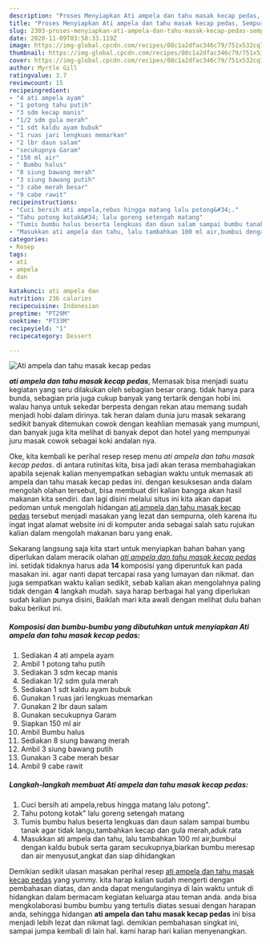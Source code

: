 ```yaml
---
description: "Proses Menyiapkan Ati ampela dan tahu masak kecap pedas, Sempurna"
title: "Proses Menyiapkan Ati ampela dan tahu masak kecap pedas, Sempurna"
slug: 2303-proses-menyiapkan-ati-ampela-dan-tahu-masak-kecap-pedas-sempurna
date: 2020-11-09T03:50:33.119Z
image: https://img-global.cpcdn.com/recipes/08c1a2dfac346c79/751x532cq70/ati-ampela-dan-tahu-masak-kecap-pedas-foto-resep-utama.jpg
thumbnail: https://img-global.cpcdn.com/recipes/08c1a2dfac346c79/751x532cq70/ati-ampela-dan-tahu-masak-kecap-pedas-foto-resep-utama.jpg
cover: https://img-global.cpcdn.com/recipes/08c1a2dfac346c79/751x532cq70/ati-ampela-dan-tahu-masak-kecap-pedas-foto-resep-utama.jpg
author: Myrtle Gill
ratingvalue: 3.7
reviewcount: 15
recipeingredient:
- "4 ati ampela ayam"
- "1 potong tahu putih"
- "3 sdm kecap manis"
- "1/2 sdm gula merah"
- "1 sdt kaldu ayam bubuk"
- "1 ruas jari lengkuas memarkan"
- "2 lbr daun salam"
- "secukupnya Garam"
- "150 ml air"
- " Bumbu halus"
- "8 siung bawang merah"
- "3 siung bawang putih"
- "3 cabe merah besar"
- "9 cabe rawit"
recipeinstructions:
- "Cuci bersih ati ampela,rebus hingga matang lalu potong&#34;."
- "Tahu potong kotak&#34; lalu goreng setengah matang"
- "Tumis bumbu halus beserta lengkuas dan daun salam sampai bumbu tanak agar tidak langu,tambahkan kecap dan gula merah,aduk rata"
- "Masukkan ati ampela dan tahu, lalu tambahkan 100 ml air,bumbui dengan kaldu bubuk serta garam secukupnya,biarkan bumbu meresap dan air menyusut,angkat dan siap dihidangkan"
categories:
- Resep
tags:
- ati
- ampela
- dan

katakunci: ati ampela dan 
nutrition: 236 calories
recipecuisine: Indonesian
preptime: "PT29M"
cooktime: "PT33M"
recipeyield: "1"
recipecategory: Dessert

---
```



![Ati ampela dan tahu masak kecap pedas](https://img-global.cpcdn.com/recipes/08c1a2dfac346c79/751x532cq70/ati-ampela-dan-tahu-masak-kecap-pedas-foto-resep-utama.jpg)

<b><i>ati ampela dan tahu masak kecap pedas</i></b>, Memasak bisa menjadi suatu kegiatan yang seru dilakukan oleh sebagian besar orang. tidak hanya para bunda, sebagian pria juga cukup banyak yang tertarik dengan hobi ini. walau hanya untuk sekedar berpesta dengan rekan atau memang sudah menjadi hobi dalam dirinya. tak heran dalam dunia juru masak sekarang sedikit banyak ditemukan cowok dengan keahlian memasak yang mumpuni, dan banyak juga kita melihat di banyak depot dan hotel yang mempunyai juru masak cowok sebagai koki andalan nya.



Oke, kita kembali ke perihal resep resep menu <i>ati ampela dan tahu masak kecap pedas</i>. di antara rutinitas kita, bisa jadi akan terasa membahagiakan apabila sejenak kalian menyempatkan sebagian waktu untuk memasak ati ampela dan tahu masak kecap pedas ini. dengan kesuksesan anda dalam mengolah olahan tersebut, bisa membuat diri kalian bangga akan hasil makanan kita sendiri. dan lagi disini melalui situs ini kita akan dapat pedoman untuk mengolah hidangan <u>ati ampela dan tahu masak kecap pedas</u> tersebut menjadi masakan yang lezat dan sempurna, oleh karena itu ingat ingat alamat website ini di komputer anda sebagai salah satu rujukan kalian dalam mengolah makanan baru yang enak.


Sekarang langsung saja kita start untuk menyiapkan bahan bahan yang diperlukan dalam meracik olahan <u><i>ati ampela dan tahu masak kecap pedas</i></u> ini. setidak tidaknya harus ada <b>14</b> komposisi yang diperuntuk kan pada masakan ini. agar nanti dapat tercapai rasa yang lumayan dan nikmat. dan juga sempatkan waktu kalian sedikit, sebab kalian akan mengolahnya paling tidak dengan <b>4</b> langkah mudah. saya harap berbagai hal yang diperlukan sudah kalian punya disini, Baiklah mari kita awali dengan melihat dulu bahan baku berikut ini.

<!--inarticleads1-->

##### Komposisi dan bumbu-bumbu yang dibutuhkan untuk menyiapkan Ati ampela dan tahu masak kecap pedas:

1. Sediakan 4 ati ampela ayam
1. Ambil 1 potong tahu putih
1. Sediakan 3 sdm kecap manis
1. Sediakan 1/2 sdm gula merah
1. Sediakan 1 sdt kaldu ayam bubuk
1. Gunakan 1 ruas jari lengkuas memarkan
1. Gunakan 2 lbr daun salam
1. Gunakan secukupnya Garam
1. Siapkan 150 ml air
1. Ambil  Bumbu halus
1. Sediakan 8 siung bawang merah
1. Ambil 3 siung bawang putih
1. Gunakan 3 cabe merah besar
1. Ambil 9 cabe rawit




<!--inarticleads2-->

##### Langkah-langkah membuat Ati ampela dan tahu masak kecap pedas:

1. Cuci bersih ati ampela,rebus hingga matang lalu potong&#34;.
1. Tahu potong kotak&#34; lalu goreng setengah matang
1. Tumis bumbu halus beserta lengkuas dan daun salam sampai bumbu tanak agar tidak langu,tambahkan kecap dan gula merah,aduk rata
1. Masukkan ati ampela dan tahu, lalu tambahkan 100 ml air,bumbui dengan kaldu bubuk serta garam secukupnya,biarkan bumbu meresap dan air menyusut,angkat dan siap dihidangkan




Demikian sedikit ulasan masakan perihal resep <u>ati ampela dan tahu masak kecap pedas</u> yang yummy. kita harap kalian sudah mengerti dengan pembahasan diatas, dan anda dapat mengulanginya di lain waktu untuk di hidangkan dalam bermacam kegiatan keluarga atau teman anda. anda bisa mengkolaborasi bumbu bumbu yang tertulis diatas sesuai dengan harapan anda, sehingga hidangan <b>ati ampela dan tahu masak kecap pedas</b> ini bisa menjadi lebih lezat dan nikmat lagi. demikian pembahasan singkat ini, sampai jumpa kembali di lain hal. kami harap hari kalian menyenangkan.
